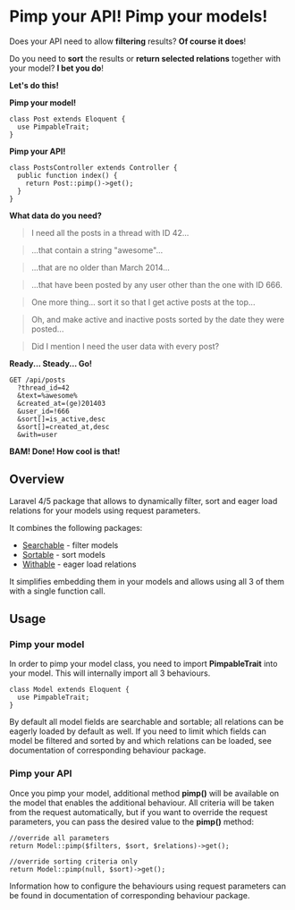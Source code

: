 # Pimp your API! Pimp your models!

Does your API need to allow **filtering** results? **Of course it does**!

Do you need to **sort** the results or **return selected relations** together with your model? **I bet you do**!

**Let's do this!**

**Pimp your model!**

    class Post extends Eloquent {
      use PimpableTrait;
    }

**Pimp your API!**

    class PostsController extends Controller {
      public function index() {
        return Post::pimp()->get();
      }
    }

**What data do you need?**

> I need all the posts in a thread with ID 42...

> ...that contain a string "awesome"...

> ...that are no older than March 2014...

> ...that have been posted by any user other than the one with ID 666.

> One more thing... sort it so that I get active posts at the top...

> Oh, and make active and inactive posts sorted by the date they were posted...

> Did I mention I need the user data with every post?

**Ready... Steady... Go!**

    GET /api/posts
      ?thread_id=42
      &text=%awesome%
      &created_at=(ge)201403
      &user_id=!666
      &sort[]=is_active,desc
      &sort[]=created_at,desc
      &with=user

**BAM! Done! How cool is that!**

## Overview

Laravel 4/5 package that allows to dynamically filter, sort and eager load relations for your models using request parameters.

It combines the following packages:

- [Searchable](https://github.com/jedrzej/searchable) - filter models
- [Sortable](https://github.com/jedrzej/sortable) - sort models
- [Withable](https://github.com/jedrzej/withable) - eager load relations

It simplifies embedding them in your models and allows using all 3 of them with a single function call.

## Usage

### Pimp your model
In order to pimp your model class, you need to import **PimpableTrait** into your model. This will internally import all 3 behaviours.

    class Model extends Eloquent {
      use PimpableTrait;
    }

By default all model fields are searchable and sortable; all relations can be eagerly loaded by default as well.
If you need to limit which fields can model be filtered and sorted by and which relations can be loaded, see documentation
of corresponding behaviour package.

### Pimp your API

Once you pimp your model, additional method **pimp()** will be available on the model that enables the additional behaviour.
All criteria will be taken from the request automatically, but if you want to override the request parameters, you can
pass the desired value to the **pimp()** method:

    //override all parameters
    return Model::pimp($filters, $sort, $relations)->get();

    //override sorting criteria only
    return Model::pimp(null, $sort)->get();

Information how to configure the behaviours using request parameters can be found in documentation of corresponding behaviour package.